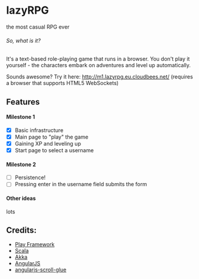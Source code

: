 # lazyRPG
the most casual RPG ever

###### So, what is it?

It's a text-based role-playing game that runs in a browser. You don't play it yourself - the characters embark on adventures and level up automatically.

Sounds awesome? Try it here: http://m1.lazyrpg.eu.cloudbees.net/ (requires a browser that supports HTML5 WebSockets)

## Features

#### Milestone 1

- [x] Basic infrastructure
- [x] Main page to "play" the game
- [x] Gaining XP and leveling up
- [x] Start page to select a username

#### Milestone 2

- [ ] Persistence!
- [ ] Pressing enter in the username field submits the form

#### Other ideas

lots

## Credits:

* [Play Framework](http://www.playframework.com)
* [Scala](http://www.scala-lang.org)
* [Akka](http://akka.io)
* [AngularJS](http://angularjs.org)
* [angularjs-scroll-glue](https://github.com/Luegg/angularjs-scroll-glue)
